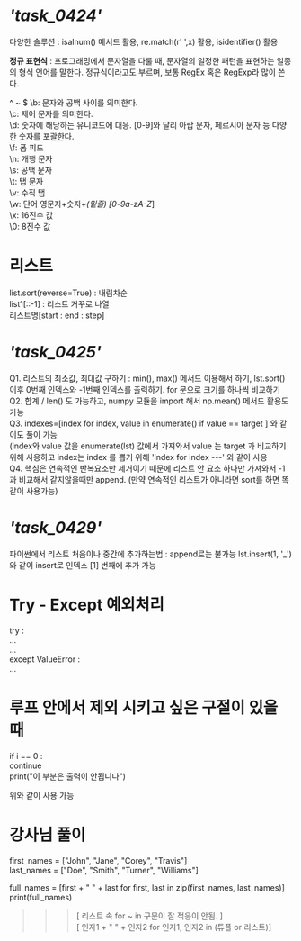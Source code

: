 # *'task_0424'*  
다양한 솔루션 : isalnum() 메서드 활용, re.match(r' ',x) 활용, isidentifier() 활용  

**정규 표현식** : 프로그래밍에서 문자열을 다룰 때, 문자열의 일정한 패턴을 표현하는 일종의 형식 언어를 말한다. 정규식이라고도 부르며, 보통 RegEx 혹은 RegExp라 많이 쓴다.  
  
^ ~ $
\b: 문자와 공백 사이를 의미한다.  
\c: 제어 문자를 의미한다.  
\d: 숫자에 해당하는 유니코드에 대응. [0-9]와 달리 아랍 문자, 페르시아 문자 등 다양한 숫자를 포괄한다.  
\f: 폼 피드  
\n: 개행 문자  
\s: 공백 문자  
\t: 탭 문자  
\v: 수직 탭  
\w: 단어 영문자+숫자+_(밑줄) [0-9a-zA-Z_]  
\x: 16진수 값  
\0: 8진수 값  
  
# 리스트
list.sort(reverse=True) : 내림차순  
list1[::-1] : 리스트 거꾸로 나열  
리스트명[start : end : step]  
  
# *'task_0425'*  
Q1. 리스트의 최소값, 최대값 구하기 : min(), max() 메서드 이용해서 하기, lst.sort() 이후 0번째 인덱스와 -1번째 인덱스를 출력하기. for 문으로 크기를 하나씩 비교하기  
Q2. 합계 / len() 도 가능하고, numpy 모듈을 import 해서 np.mean() 메서드 활용도 가능  
Q3. indexes=[index for index, value in enumerate() if value == target ] 와 같이도 풀이 가능  
 (index와 value 값을 enumerate(lst) 값에서 가져와서 value 는 target 과 비교하기위해 사용하고 index는 index 를 뽑기 위해 'index for index ---' 와 같이 사용  
Q4. 핵심은 연속적인 반복요소만 제거이기 때문에 리스트 안 요소 하나만 가져와서 -1 과 비교해서 같지않을때만 append. (만약 연속적인 리스트가 아니라면 sort를 하면 똑같이 사용가능)  

# *'task_0429'*  
파이썬에서 리스트 처음이나 중간에 추가하는법 : append로는 불가능 lst.insert(1, '_') 와 같이 insert로 인덱스 [1] 번째에 추가 가능  

# Try - Except 예외처리  
try :  
  ...  
  ...  
except ValueError :  
  ...  

# 루프 안에서 제외 시키고 싶은 구절이 있을 때  
if i == 0 :  
  continue  
  print("이 부분은 출력이 안됩니다")  

위와 같이 사용 가능
  
# 강사님 풀이  
first_names = ["John", "Jane", "Corey", "Travis"]  
last_names = ["Doe", "Smith", "Turner", "Williams"]  
  
full_names = [first + " " + last for first, last in zip(first_names, last_names)]  
print(full_names)  

>>> [ 리스트 속 for ~ in 구문이 잘 적응이 안됨. ]  
>>> [ 인자1 + " " + 인자2 for 인자1, 인자2 in (튜플 or 리스트)]



